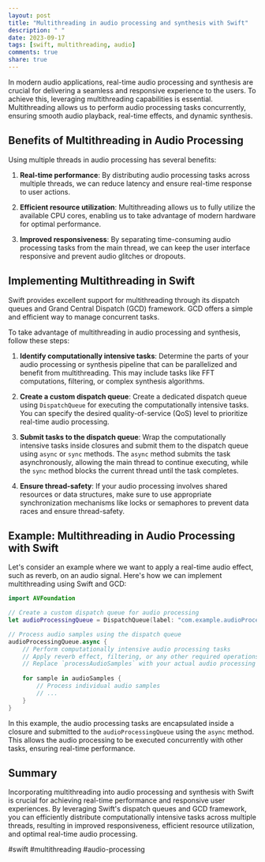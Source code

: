 ```yaml
---
layout: post
title: "Multithreading in audio processing and synthesis with Swift"
description: " "
date: 2023-09-17
tags: [swift, multithreading, audio]
comments: true
share: true
---
```


In modern audio applications, real-time audio processing and synthesis are crucial for delivering a seamless and responsive experience to the users. To achieve this, leveraging multithreading capabilities is essential. Multithreading allows us to perform audio processing tasks concurrently, ensuring smooth audio playback, real-time effects, and dynamic synthesis.

## Benefits of Multithreading in Audio Processing

Using multiple threads in audio processing has several benefits:

1. **Real-time performance**: By distributing audio processing tasks across multiple threads, we can reduce latency and ensure real-time response to user actions.

2. **Efficient resource utilization**: Multithreading allows us to fully utilize the available CPU cores, enabling us to take advantage of modern hardware for optimal performance.

3. **Improved responsiveness**: By separating time-consuming audio processing tasks from the main thread, we can keep the user interface responsive and prevent audio glitches or dropouts.

## Implementing Multithreading in Swift

Swift provides excellent support for multithreading through its dispatch queues and Grand Central Dispatch (GCD) framework. GCD offers a simple and efficient way to manage concurrent tasks.

To take advantage of multithreading in audio processing and synthesis, follow these steps:

1. **Identify computationally intensive tasks**: Determine the parts of your audio processing or synthesis pipeline that can be parallelized and benefit from multithreading. This may include tasks like FFT computations, filtering, or complex synthesis algorithms.

2. **Create a custom dispatch queue**: Create a dedicated dispatch queue using `DispatchQueue` for executing the computationally intensive tasks. You can specify the desired quality-of-service (QoS) level to prioritize real-time audio processing.

3. **Submit tasks to the dispatch queue**: Wrap the computationally intensive tasks inside closures and submit them to the dispatch queue using `async` or `sync` methods. The `async` method submits the task asynchronously, allowing the main thread to continue executing, while the `sync` method blocks the current thread until the task completes.

4. **Ensure thread-safety**: If your audio processing involves shared resources or data structures, make sure to use appropriate synchronization mechanisms like locks or semaphores to prevent data races and ensure thread-safety.

## Example: Multithreading in Audio Processing with Swift

Let's consider an example where we want to apply a real-time audio effect, such as reverb, on an audio signal. Here's how we can implement multithreading using Swift and GCD:

```swift
import AVFoundation

// Create a custom dispatch queue for audio processing
let audioProcessingQueue = DispatchQueue(label: "com.example.audioProcessing", qos: .userInteractive)

// Process audio samples using the dispatch queue
audioProcessingQueue.async {
    // Perform computationally intensive audio processing tasks
    // Apply reverb effect, filtering, or any other required operations
    // Replace `processAudioSamples` with your actual audio processing code
    
    for sample in audioSamples {
        // Process individual audio samples
        // ...
    }
}
```

In this example, the audio processing tasks are encapsulated inside a closure and submitted to the `audioProcessingQueue` using the `async` method. This allows the audio processing to be executed concurrently with other tasks, ensuring real-time performance.

## Summary

Incorporating multithreading into audio processing and synthesis with Swift is crucial for achieving real-time performance and responsive user experiences. By leveraging Swift's dispatch queues and GCD framework, you can efficiently distribute computationally intensive tasks across multiple threads, resulting in improved responsiveness, efficient resource utilization, and optimal real-time audio processing.

#swift #multithreading #audio-processing